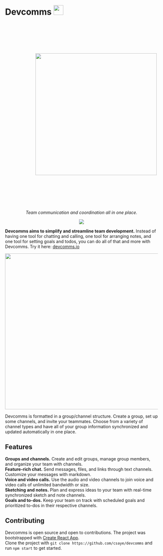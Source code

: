 # Devcomms <img height="32px" src="https://user-images.githubusercontent.com/27871609/120125756-e22b8b80-c16e-11eb-9c1d-4a9cceaa0e6e.png">

<p align="center">
  <a href="https://devcomms.io">
    <img width="400px" style="margin:100px" src="https://user-images.githubusercontent.com/27871609/122192524-96543400-ce48-11eb-9384-1e7c7ae24a80.png">
  </a>
</p>
<p align="center"><i>Team communication and coordination all in one place.</i></p>
<p align="center">
  <a href="https://app.netlify.com/sites/heuristic-heyrovsky-7af78f/deploys"><img src="https://api.netlify.com/api/v1/badges/9c26b18d-f6fd-4970-9bd5-f1f7885f7b7d/deploy-status"></a>
</p>

**Devcomms aims to simplify and streamline team development.** Instead of having one tool for chatting and calling, one tool for arranging notes, and one tool for setting goals and todos, you can do all of that and more with Devcomms. Try it here: [devcomms.io](https://devcomms.io)

<p align="center">
  <a href="https://devcomms.io">
    <img width="512px" src="https://user-images.githubusercontent.com/27871609/122329934-1f21ad00-cee7-11eb-8a58-63e4ef6caaba.png">
  </a>
</p>

Devcomms is formatted in a group/channel structure. Create a group, set up some channels, and invite your teammates. Choose from a variety of channel types and have all of your group information synchronized and updated automatically in one place.

## Features

**Groups and channels.** Create and edit groups, manage group members, and organize your team with channels.<br />
**Feature-rich chat.** Send messages, files, and links through text channels. Customize your messages with markdown.<br />
**Voice and video calls.** Use the audio and video channels to join voice and video calls of unlimited bandwidth or size.<br />
**Sketching and notes.** Plan and express ideas to your team with real-time synchronized sketch and note channels.<br />
**Goals and to-dos.** Keep your team on track with scheduled goals and prioritized to-dos in their respective channels.<br />

## Contributing

Devcomms is open source and open to contributions. The project was bootstrapped with [Create React App](https://github.com/facebook/create-react-app).<br />
Clone the project with `git clone https://github.com/csaye/devcomms` and run `npm start` to get started.
